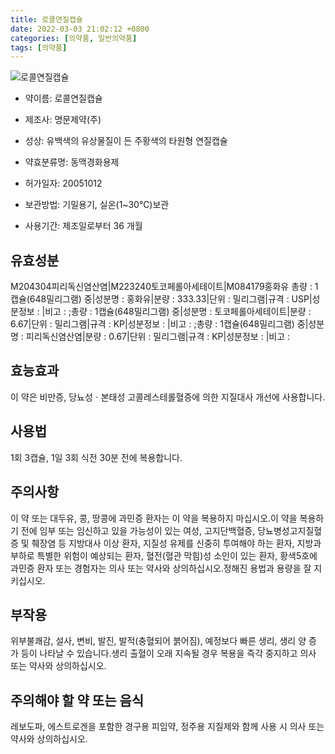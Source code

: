```yaml
---
title: 로콜연질캡슐
date: 2022-03-03 21:02:12 +0800
categories: [의약품, 일반의약품]
tags: [의약품]
---
```

![로콜연질캡슐](https://nedrug.mfds.go.kr/pbp/cmn/itemImageDownload/147428171237500176)

- 약이름: 로콜연질캡슐
- 제조사: 명문제약(주)
- 성상: 유백색의 유상물질이 든 주황색의 타원형 연질캡슐

- 약효분류명: 동맥경화용제
- 허가일자: 20051012
- 보관방법: 기밀용기, 실온(1~30℃)보관
- 사용기간: 제조일로부터 36 개월
## 유효성분
M204304피리독신염산염|M223240토코페롤아세테이트|M084179홍화유
총량 : 1캡슐(648밀리그램) 중|성분명 : 홍화유|분량 : 333.33|단위 : 밀리그램|규격 : USP|성분정보 : |비고 : ;총량 : 1캡슐(648밀리그램) 중|성분명 : 토코페롤아세테이트|분량 : 6.67|단위 : 밀리그램|규격 : KP|성분정보 : |비고 : ;총량 : 1캡슐(648밀리그램) 중|성분명 : 피리독신염산염|분량 : 0.67|단위 : 밀리그램|규격 : KP|성분정보 : |비고 :
## 효능효과
이 약은 비만증, 당뇨성ㆍ본태성 고콜레스테롤혈증에 의한 지질대사 개선에 사용합니다.
## 사용법
1회 3캡슐, 1일 3회 식전 30분 전에 복용합니다.
## 주의사항
이 약 또는 대두유, 콩, 땅콩에 과민증 환자는 이 약을 복용하지 마십시오.이 약을 복용하기 전에 임부 또는 임신하고 있을 가능성이 있는 여성, 고지단백혈증, 당뇨병성고지질혈증 및 췌장염 등 지방대사 이상 환자, 지질성 유제를 신중히 투여해야 하는 환자, 지방과부하로 특별한 위험이 예상되는 환자, 혈전(혈관 막힘)성 소인이 있는 환자, 황색5호에 과민증 환자 또는 경험자는 의사 또는 약사와 상의하십시오.정해진 용법과 용량을 잘 지키십시오.
## 부작용
위부불쾌감, 설사, 변비, 발진, 발적(충혈되어 붉어짐), 예정보다 빠른 생리, 생리 양 증가 등이 나타날 수 있습니다.생리 출혈이 오래 지속될 경우 복용을 즉각 중지하고 의사 또는 약사와 상의하십시오.
## 주의해야 할 약 또는 음식
레보도파, 에스트로겐을 포함한 경구용 피임약, 정주용 지질제와 함께 사용 시 의사 또는 약사와 상의하십시오.
